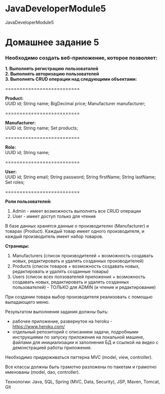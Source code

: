 # JavaDeveloperModule5
JavaDeveloperModule5


<h1>Домашнее задание 5</h1>

<h3>Необходимо создать веб-приложение, которое позволяет:</h3>
<b>1. Выполнять регистрацию пользоваталей</b><br>
<b>2. Выполнять авторизацию пользователей</b><br>
<b>3. Выполнять CRUD операции над следующими объектами:</b><br>

<p>==========================</p>
<b>Product:</b><br>
UUID id;
String name;
BigDecimal price;
Manufacturer manufacturer;
<p>==========================</p>
<b>Manufacturer:</b><br>
UUID id;
String name;
Set products;
<p>==========================</p>
<b>Role:</b><br>
UUID id;
String name;
<p>==========================</p>
<b>User:</b><br>
UUID id;
String email;
String password;
String firstName;
String lastName;
Set<Role> roles;
<p>==========================</p>

<b>Роли пользователей:</b>
1. Admin - имеет возможность выполнять все CRUD операции
2. User - имеет доступ только для чтения

В базе данных хранятся данные о производителях (Manufacturer) и товарах (Product).
Каждый товар имеет одного производителя, и каждый производитель имеет набор товаров.

<b>Страницы:</b>

1. Manufacturers (список производителей + возможность создавать новых, редактировать и удалять созданных производителей)
2. Products (список товаров + возможность создавать новых, редактировать и удалять созданные товары)
3. Users (список всех ползователей приложения + возможность создавать новых, редактировать и удалять созданных пользователей) - ТОЛЬКО для ADMIN (и чтение и редактирование)

При создании товара выбор производителя реализовать с помощью выпадающего меню.

Результатом выполнения задания должны быть:
- рабочее приложение, развернутое на heroku - https://www.heroku.com/
- отдельный репозиторий с описанием задачи,
подробными инструкциями по запуску приложения на локальной машине,
файлами для инициализации и заполнения БД и ссылкой на видео с демонстрацией работы приложения.

Необходимо придерживаться паттерна MVC (model, view, controller).

Все классы должны быть грамотно разложены по пакетам и грамотно именованы (model, dao, controller).

Технологии:
Java, SQL, Spring (MVC, Data, Security), JSP, Maven, Tomcat, Git 
